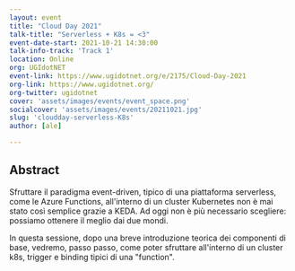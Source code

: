```yaml
---
layout: event
title: "Cloud Day 2021"
talk-title: "Serverless + K8s = <3"
event-date-start: 2021-10-21 14:30:00
talk-info-track: 'Track 1'
location: Online
org: UGIdotNET
event-link: https://www.ugidotnet.org/e/2175/Cloud-Day-2021
org-link: https://www.ugidotnet.org/
org-twitter: ugidotnet
cover: 'assets/images/events/event_space.png'
socialcover: 'assets/images/events/20211021.jpg'
slug: 'cloudday-serverless-K8s'
author: [ale]

---
```

## Abstract
Sfruttare il paradigma event-driven, tipico di una piattaforma serverless, come le Azure Functions, all'interno di un cluster Kubernetes non è mai stato così semplice grazie a KEDA. Ad oggi non è più necessario scegliere: possiamo ottenere il meglio dai due mondi.

In questa sessione, dopo una breve introduzione teorica dei componenti di base, vedremo, passo passo, come poter sfruttare all'interno di un cluster k8s, trigger e binding tipici di una "function".